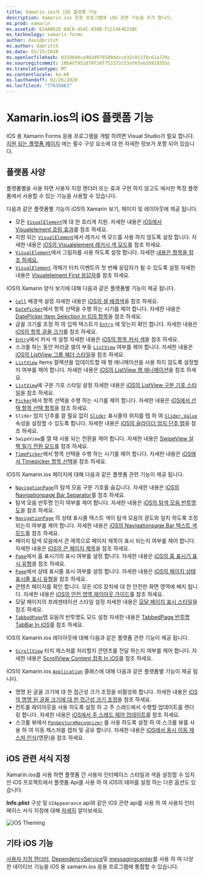 ```yaml
---
title: Xamarin.ios의 iOS 플랫폼 기능
description: Xamarin.ios 응용 프로그램에 iOS 관련 기능을 추가 합니다.
ms.prod: xamarin
ms.assetid: 634AB62E-68C8-454C-838B-F1CC4E4E21BC
ms.technology: xamarin-forms
author: davidbritch
ms.author: dabritch
ms.date: 01/15/2020
ms.openlocfilehash: 015db40ce983d979109d4cce32c011f8c61a729c
ms.sourcegitcommit: 10b4d7952d78f20f753372c53af6feb16918555c
ms.translationtype: MT
ms.contentlocale: ko-KR
ms.lasthandoff: 02/26/2020
ms.locfileid: "77635663"
---
```

# <a name="ios-platform-features-in-xamarinforms"></a>Xamarin.ios의 iOS 플랫폼 기능

IOS 용 Xamarin Forms 응용 프로그램을 개발 하려면 Visual Studio가 필요 합니다. [지원 되는 플랫폼 페이지](~/get-started/supported-platforms.md) 에는 필수 구성 요소에 대 한 자세한 정보가 포함 되어 있습니다.

## <a name="platform-specifics"></a>플랫폼 사양

플랫폼별을 사용 하면 사용자 지정 렌더러 또는 효과 구현 하지 않고도 에서만 특정 플랫폼에서 사용할 수 있는 기능을 사용할 수 있습니다.

다음과 같은 플랫폼별 기능이 iOS의 Xamarin 보기, 페이지 및 레이아웃에 제공 됩니다.

- 모든 [`VisualElement`](xref:Xamarin.Forms.VisualElement)에 대 한 흐리게 지원. 자세한 내용은 [iOS에서 Visualelement 흐림 효과](visualelement-blur.md)를 참조 하세요.
- 지원 되는 [`VisualElement`](xref:Xamarin.Forms.VisualElement)에서 레거시 색 모드를 사용 하지 않도록 설정 합니다. 자세한 내용은 [iOS의 Visualelement 레거시 색 모드](legacy-color-mode.md)를 참조 하세요.
- [`VisualElement`](xref:Xamarin.Forms.VisualElement)에서 그림자를 사용 하도록 설정 합니다. 자세한 [내용은 항목을 참조 하세요.](visualelement-drop-shadow.md)
- [`VisualElement`](xref:Xamarin.Forms.VisualElement) 개체가 터치 이벤트의 첫 번째 응답자가 될 수 있도록 설정 자세한 내용은 [Visualelement First 응답자](visualelement-first-responder.md)를 참조 하세요.

IOS의 Xamarin 양식 보기에 대해 다음과 같은 플랫폼별 기능이 제공 됩니다.

- [`Cell`](xref:Xamarin.Forms.Cell) 배경색 설정 자세한 내용은 [iOS의 셀 배경색](cell-background-color.md)을 참조 하세요.
- [`DatePicker`](xref:Xamarin.Forms.DatePicker)에서 항목 선택을 수행 하는 시기를 제어 합니다. 자세한 내용은 [DatePicker Item Selection In IOS 항목](datepicker-selection.md)을 참조 하세요.
- 글꼴 크기를 조정 하 여 입력 텍스트가 [`Entry`](xref:Xamarin.Forms.Entry) 에 맞는지 확인 합니다. 자세한 내용은 [iOS의 항목 글꼴 크기](entry-font-size.md)를 참조 하세요.
- [`Entry`](xref:Xamarin.Forms.Entry)에서 커서 색 설정 자세한 내용은 [iOS의 항목 커서 색](entry-cursor-color.md)을 참조 하세요.
- 스크롤 하는 동안 머리글 셀의 부동 [`ListView`](xref:Xamarin.Forms.ListView) 여부를 제어 합니다. 자세한 내용은 [iOS의 ListView 그룹 헤더 스타일](listview-group-header-style.md)을 참조 하세요.
- [`ListView`](xref:Xamarin.Forms.ListView) items 컬렉션을 업데이트할 때 행 애니메이션을 사용 하지 않도록 설정할지 여부를 제어 합니다. 자세한 내용은 [iOS의 ListView 행 애니메이션](listview-row-animations.md)을 참조 하세요.
- [`ListView`](xref:Xamarin.Forms.ListView)에 구분 기호 스타일 설정 자세한 내용은 [iOS의 ListView 구분 기호 스타일](listview-separator-style.md)을 참조 하세요.
- [`Picker`](xref:Xamarin.Forms.Picker)에서 항목 선택을 수행 하는 시기를 제어 합니다. 자세한 내용은 [iOS에서 선택 항목 선택 항목](picker-selection.md)을 참조 하세요.
- `Slider` 엄지 단추를 끌 필요 없이 [`Slider`](xref:Xamarin.Forms.Slider) 표시줄의 위치를 탭 하 여 [`Slider.Value`](xref:Xamarin.Forms.Slider.Value) 속성을 설정할 수 있도록 합니다. 자세한 내용은 [iOS의 슬라이더 엄지 단추 탭](slider-thumb.md)을 참조 하세요.
- `SwipeView`를 열 때 사용 되는 전환을 제어 합니다. 자세한 내용은 [SwipeView 살짝 밀기 전환 모드](swipeview-swipetransitionmode.md)를 참조 하세요.
- [`TimePicker`](xref:Xamarin.Forms.TimePicker)에서 항목 선택을 수행 하는 시기를 제어 합니다. 자세한 내용은 [iOS에서 Timepicker 항목 선택](timepicker-selection.md)을 참조 하세요.

IOS의 Xamarin.ios 페이지에 대해 다음과 같은 플랫폼 관련 기능이 제공 됩니다.

- [`NavigationPage`](xref:Xamarin.Forms.NavigationPage)의 탐색 모음 구분 기호를 숨깁니다. 자세한 내용은 [iOS의 Navigationpage Bar Separator](navigation-bar-separator.md)를 참조 하세요.
- 탐색 모음 반투명 인지 여부를 제어 합니다. 자세한 내용은 [iOS의 탐색 모음 반투명도](navigation-bar-translucent.md)을 참조 하세요.
- [`NavigationPage`](xref:Xamarin.Forms.NavigationPage) 의 상태 표시줄 텍스트 색이 탐색 모음의 광도와 일치 하도록 조정 되는지 여부를 제어 합니다. 자세한 내용은 [iOS의 Navigationpage Bar 텍스트 색 모드](status-bar-text-color.md)를 참조 하세요.
- 페이지 탐색 모음에서 큰 제목으로 페이지 제목이 표시 되는지 여부를 제어 합니다. 자세한 내용은 [iOS의 큰 페이지 제목](page-large-title.md)을 참조 하세요.
- [`Page`](xref:Xamarin.Forms.Page)에서 홈 표시기의 표시 여부를 설정 합니다. 자세한 내용은 [iOS의 홈 표시기 표시 유형](page-home-indicator.md)을 참조 하세요.
- [`Page`](xref:Xamarin.Forms.Page)에서 상태 표시줄 표시 여부를 설정 합니다. 자세한 내용은 [iOS의 페이지 상태 표시줄 표시 유형](page-status-bar-visibility.md)을 참조 하세요.
- 콘텐츠 페이지를 확인 합니다. 모든 iOS 장치에 대 한 안전한 화면 영역에 배치 됩니다. 자세한 내용은 [iOS의 안전 영역 레이아웃 가이드](page-safe-area-layout.md)를 참조 하세요.
- 모달 페이지의 프레젠테이션 스타일 설정 자세한 내용은 [모달 페이지 표시 스타일](page-presentation-style.md)을 참조 하세요.
- [`TabbedPage`](xref:Xamarin.Forms.TabbedPage)탭 모음의 반투명도 모드 설정 자세한 내용은 [TabbedPage 반투명 TabBar In iOS](tabbedpage-translucent-tabbar.md)를 참조 하세요.

IOS의 Xamarin.ios 레이아웃에 대해 다음과 같은 플랫폼 관련 기능이 제공 됩니다.

- [`ScrollView`](xref:Xamarin.Forms.ScrollView) 터치 제스처를 처리할지 콘텐츠를 전달 하는지 여부를 제어 합니다. 자세한 내용은 [ScrollView Content 접촉 In iOS](scrollview-content-touches.md)를 참조 하세요.

IOS의 Xamarin.ios [`Application`](xref:Xamarin.Forms.Application) 클래스에 대해 다음과 같은 플랫폼별 기능이 제공 됩니다.

- 명명 된 글꼴 크기에 대 한 접근성 크기 조정을 비활성화 합니다. 자세한 내용은 [iOS의 명명 된 글꼴 크기에 대 한 접근성 크기 조정](named-font-size-scaling.md)을 참조 하세요.
- 컨트롤 레이아웃을 사용 하도록 설정 하 고 주 스레드에서 수행할 업데이트를 렌더링 합니다. 자세한 내용은 [iOS에서 주 스레드 제어 업데이트](main-thread-updates-ui.md)를 참조 하세요.
- 스크롤 뷰에서 [`PanGestureRecognizer`](xref:Xamarin.Forms.PanGestureRecognizer) 를 사용 하도록 설정 하 여 스크롤 뷰를 사용 하 여 이동 제스처를 캡처 및 공유 합니다. 자세한 내용은 [iOS에서 동시 이동 제스처 인식](application-pan-gesture.md)(영문)을 참조 하세요.

## <a name="ios-specific-formatting"></a>iOS 관련 서식 지정

Xamarin.ios를 사용 하면 플랫폼 간 사용자 인터페이스 스타일과 색을 설정할 수 있지만 iOS 프로젝트에서 플랫폼 Api를 사용 하 여 iOS의 테마를 설정 하는 다른 옵션도 있습니다.

**Info.plist** 구성 및 `UIAppearance` api와 같은 IOS 관련 api를 사용 하 여 사용자 인터페이스 서식 지정에 대해 [자세히](formatting.md) 알아보세요.

![](images/status-white-sml.png "iOS Theming")

## <a name="other-ios-features"></a>기타 iOS 기능

[사용자 지정 렌더러](~/xamarin-forms/app-fundamentals/custom-renderer/index.md), [DependencyService](~/xamarin-forms/app-fundamentals/dependency-service/index.md)및 [messagingcenter](~/xamarin-forms/app-fundamentals/messaging-center.md)를 사용 하 여 다양 한 네이티브 기능을 iOS 용 xamarin.ios 응용 프로그램에 통합할 수 있습니다.
